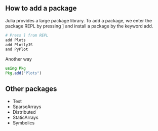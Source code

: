 ## How to add a package

Julia provides a large package library. To add a package, we enter the package REPL by pressing ] and install a package by the keyword add.

```julia
# Press ] from REPL 
add Plots
add PlotlyJS
and PyPlot
```

Another way

```julia
using Pkg
Pkg.add("Plots")
```

## Other packages

* Test
* SparseArrays
* Distributed
* StaticArrays
* Symbolics
  